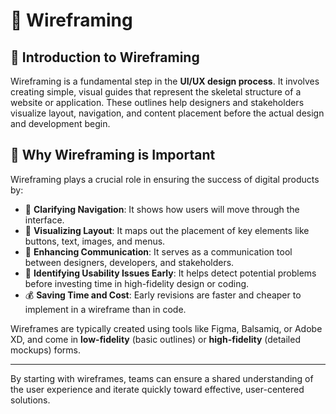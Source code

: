 # 📐 Wireframing

## 📝 Introduction to Wireframing

Wireframing is a fundamental step in the **UI/UX design process**. It involves creating simple, visual guides that represent the skeletal structure of a website or application. These outlines help designers and stakeholders visualize layout, navigation, and content placement before the actual design and development begin.

## 🎯 Why Wireframing is Important

Wireframing plays a crucial role in ensuring the success of digital products by:

- 🧭 **Clarifying Navigation**: It shows how users will move through the interface.
- 📐 **Visualizing Layout**: It maps out the placement of key elements like buttons, text, images, and menus.
- 💬 **Enhancing Communication**: It serves as a communication tool between designers, developers, and stakeholders.
- 🧪 **Identifying Usability Issues Early**: It helps detect potential problems before investing time in high-fidelity design or coding.
- 💰 **Saving Time and Cost**: Early revisions are faster and cheaper to implement in a wireframe than in code.

Wireframes are typically created using tools like Figma, Balsamiq, or Adobe XD, and come in **low-fidelity** (basic outlines) or **high-fidelity** (detailed mockups) forms.

---

By starting with wireframes, teams can ensure a shared understanding of the user experience and iterate quickly toward effective, user-centered solutions.
